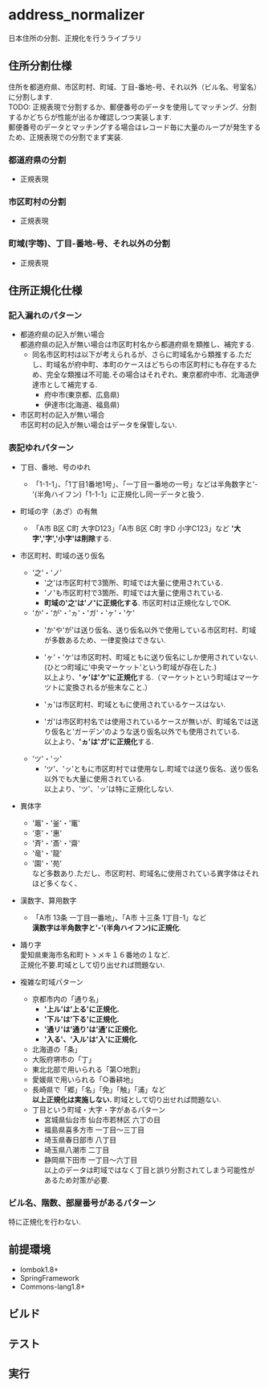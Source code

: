# address_normalizer
日本住所の分割、正規化を行うライブラリ

## 住所分割仕様
住所を都道府県、市区町村、町域、丁目-番地-号、それ以外（ビル名、号室名）に分割します.  
TODO: 正規表現で分割するか、郵便番号のデータを使用してマッチング、分割するかどちらが性能が出るか確認しつつ実装します.  
郵便番号のデータとマッチングする場合はレコード毎に大量のループが発生するため、正規表現での分割でまず実装.

### 都道府県の分割
+ 正規表現

### 市区町村の分割
+ 正規表現

### 町域(字等)、丁目-番地-号、それ以外の分割
+ 正規表現


## 住所正規化仕様
### 記入漏れのパターン
  + 都道府県の記入が無い場合  
  都道府県の記入が無い場合は市区町村名から都道府県を類推し、補完する.
    + 同名市区町村は以下が考えられるが、さらに町域名から類推する.ただし、町域名が府中町、本町のケースはどちらの市区町村にも存在するため、完全な類推は不可能.その場合はそれぞれ、東京都府中市、北海道伊達市として補完する.
      + 府中市(東京都、広島県)
      + 伊達市(北海道、福島県)
  + 市区町村の記入が無い場合  
  市区町村の記入が無い場合はデータを保管しない. 

### 表記ゆれパターン
  + 丁目、番地、号のゆれ
    + 「1-1-1」、「1丁目1番地1号」、「一丁目一番地の一号」などは半角数字と'-'(半角ハイフン)「1-1-1」に正規化し同一データと扱う.
  + 町域の字（あざ）の有無
    + 「A市 B区 C町 大字D123」「A市 B区 C町 字D 小字C123」など **'大字','字','小字'は削除**する.
  + 市区町村、町域の送り仮名
    + '之'・'ノ'
      + '之'は市区町村で3箇所、町域では大量に使用されている.
      + 'ノ'も市区町村で3箇所、町域では大量に使用されている.
      + **町域の'之'は'ノ'に正規化する**. 市区町村は正規化なしでOK.
    + 'か'・'が'・'ヵ'・'ガ'・'ヶ'・'ケ'  
      + 'か'や'が'は送り仮名、送り仮名以外で使用している市区町村、町域が多数あるため、一律変換はできない.
      + 'ヶ'・'ケ'は市区町村、町域ともに送り仮名にしか使用されていない.(ひとつ町域に'中央マーケット'という町域が存在した.)  
      以上より、**'ヶ'は'ケ'に正規化**する.（マーケットという町域はマーケツトに変換されるが些末なこと.）

      + 'ヵ'は市区町村、町域ともに使用されているケースはない.
      + 'ガ'は市区町村名では使用されているケースが無いが、町域名では送り仮名と'ガーデン'のような送り仮名以外でも使用されている.  
      以上より、**'ヵ'は'ガ'に正規化**する.
    + 'ツ'・'ッ'
      + 'ツ'、'ッ'ともに市区町村では使用なし.町域では送り仮名、送り仮名以外でも大量に使用されている.  
      以上より、'ツ'、'ッ'は特に正規化しない.
  + 異体字
    + '竈'・'釜'・'竃'
    + '恵'・'惠'
    + '斉'・'斎'・'齋'
    + '竜'・'龍'
    + '園'・'苑'  
    など多数あり.ただし、市区町村、町域名に使用されている異字体はそれほど多くなく、

  + 漢数字、算用数字
    + 「A市 13条 一丁目一番地」、「A市 十三条 1丁目-1」など  
    **漢数字は半角数字と'-'(半角ハイフン)に正規化**.

  + 踊り字  
  愛知県東海市名和町トゝメキ１６番地の１など.  
  正規化不要.町域として切り出せれば問題ない.
+ 複雑な町域パターン
  + 京都市内の「通り名」
    + **'上ル'は'上る'に正規化.**
    + **'下ル'は'下る'に正規化.**
    + **'通リ'は'通り'は'通'に正規化.**
    + **'入る'、'入ル'は'入'に正規化.**
  + 北海道の「条」
  + 大阪府堺市の「丁」
  + 東北北部で用いられる「第○地割」
  + 愛媛県で用いられる「○番耕地」
  + 長崎県で「郷」「名」「免」「触」「浦」など  
  **以上正規化は実施しない.** 町域として切り出せれば問題ない.
  + 丁目という町域・大字・字があるパターン
    + 宮城県仙台市 仙台市若林区 六丁の目
    + 福島県喜多方市 一丁目～三丁目
    + 埼玉県春日部市 八丁目
    + 埼玉県八潮市 二丁目
    + 静岡県下田市 一丁目～六丁目  
    以上のデータは町域ではなく丁目と誤り分割されてしまう可能性があるため対策が必要.

### ビル名、階数、部屋番号があるパターン  
特に正規化を行わない.

## 前提環境
  + lombok1.8+
  + SpringFramework 
  + Commons-lang1.8+

## ビルド

## テスト

## 実行


